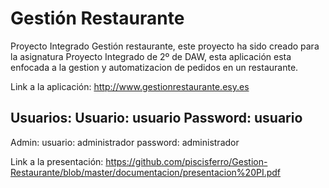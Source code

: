 # Gestión Restaurante 
Proyecto Integrado Gestión restaurante, este proyecto ha sido creado para la asignatura Proyecto Integrado de 2º de DAW, esta aplicación esta enfocada a la gestion y automatizacion de pedidos en un restaurante. 

Link a la aplicación:
http://www.gestionrestaurante.esy.es

Usuarios:
Usuario: usuario 
Password: usuario
-------
Admin:
usuario: administrador
password: administrador


Link a la presentación:
https://github.com/piscisferro/Gestion-Restaurante/blob/master/documentacion/presentacion%20PI.pdf
